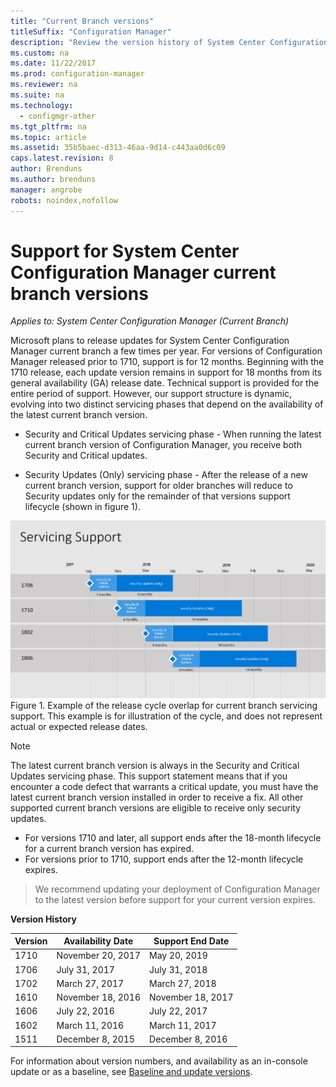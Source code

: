 ```yaml
---
title: "Current Branch versions"
titleSuffix: "Configuration Manager"
description: "Review the version history of System Center Configuration Manager, and learn about the phases of service offered."
ms.custom: na
ms.date: 11/22/2017
ms.prod: configuration-manager
ms.reviewer: na
ms.suite: na
ms.technology:
  - configmgr-other
ms.tgt_pltfrm: na
ms.topic: article
ms.assetid: 35b5baec-d313-46aa-9d14-c443aa0d6c09
caps.latest.revision: 8
author: Brenduns
ms.author: brenduns
manager: angrobe
robots: noindex,nofollow
---
```

# Support for System Center Configuration Manager current branch versions

*Applies to: System Center Configuration Manager (Current Branch)*

Microsoft plans to release updates for System Center Configuration Manager current branch a few times per year. For versions of Configuration Manager released prior to 1710, support is for 12 months. Beginning with the 1710 release, each update version remains in support for 18 months from its general availability (GA) release date. Technical support is provided for the entire period of support. However, our support structure is dynamic, evolving into two distinct servicing phases that depend on the availability of the latest current branch version.  

-   Security and Critical Updates servicing phase - When running the latest current branch version of Configuration Manager, you receive both Security and Critical updates.  

-   Security Updates (Only) servicing phase - After the release of a new current branch version, support for older branches will reduce to Security updates only for the remainder of that versions support lifecycle (shown in figure 1).  

 ![CM&#95;Servicing&#95;support&#95;timeline](media/CM_Servicing_support_timeline1.png "CM_Servicing_support_timeline")  
Figure 1. Example of the release cycle overlap for current branch servicing support. This example is for illustration of the cycle, and does not represent actual or expected release dates.

> [!NOTE]  
>  The latest current branch version is always in the Security and Critical Updates servicing phase. This support statement means that if you encounter a code defect that warrants a critical update, you must have the latest current branch version installed in order to receive a fix. All other supported current branch versions are eligible to receive only security updates.
> - For versions 1710 and later, all support ends after the 18-month lifecycle for a current branch version has expired.
> - For versions prior to 1710, support ends after the 12-month lifecycle expires.

> We recommend updating your deployment of Configuration Manager to the latest version before support for your current version expires.

 **Version History**  

|Version |Availability Date |Support End Date|  
|-------------|-----------------------|----------------------|  
|1710|November 20, 2017|May 20, 2019 |
|1706|July 31, 2017|July 31, 2018|
|1702|March 27, 2017|March 27, 2018|
|1610|November 18, 2016|November 18, 2017|
|1606|July 22, 2016| July 22, 2017|
|1602|March 11, 2016|March 11, 2017|
|1511|December 8, 2015|December 8, 2016|  




For information about version numbers, and availability as an in-console update or as a baseline, see [Baseline and update versions](/sccm/core/servers/manage/updates#a-namebkmkbaselinesa-baseline-and-update-versions).
